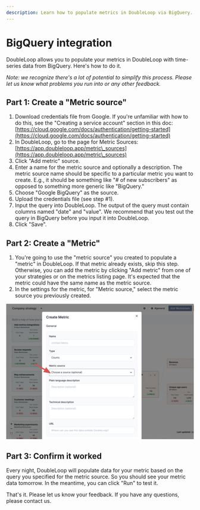 ```yaml
---
description: Learn how to populate metrics in DoubleLoop via BigQuery.
---
```


# BigQuery integration

DoubleLoop allows you to populate your metrics in DoubleLoop with time-series data from BigQuery. Here's how to do it.

_Note: we recognize there's a lot of potential to simplify this process. Please let us know what problems you run into or any other feedback._

## Part 1: **Create a "Metric source"**

1. Download credentials file from Google. If you're unfamiliar with how to do this, see the "Creating a service account" section in this doc: [https://cloud.google.com/docs/authentication/getting-started](https://cloud.google.com/docs/authentication/getting-started)
2. In DoubleLoop, go to the page for Metric Sources: [https://app.doubleloop.app/metric\_sources](https://app.doubleloop.app/metric\_sources)
3. Click "Add metric" source.
4. Enter a name for the metric source and optionally a description. The metric source name should be specific to a particular metric you want to create. E.g., it should be something like "# of new subscribers" as opposed to something more generic like "BigQuery."
5. Choose "Google BigQuery" as the source.
6. Upload the credentials file (see step #1).
7. Input the query into DoubleLoop. The output of the query must contain columns named "date" and "value". We recommend that you test out the query in BigQuery before you input it into DoubleLoop.
8. Click "Save".

## Part 2: **Create a "Metric"**

1. You're going to use the "metric source" you created to populate a "metric" in DoubleLoop. If that metric already exists, skip this step. Otherwise, you can add the metric by clicking "Add metric" from one of your strategies or on the metrics listing page. It's expected that the metric could have the same name as the metric source.
2. In the settings for the metric, for "Metric source," select the metric source you previously created.

![](<../.gitbook/assets/CleanShot 2022-03-07 at 14.52.00@2x.png>)

## Part 3: Confirm it worked

Every night, DoubleLoop will populate data for your metric based on the query you specified for the metric source. So you should see your metric data tomorrow. In the meantime, you can click "Run" to test it.

That's it. Please let us know your feedback. If you have any questions, please contact us.
